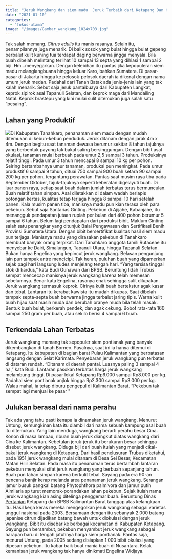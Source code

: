 ```yaml
---
title: "Jeruk Wangkang dan siem madu  Jeruk Terbaik dari Ketapang Dan Karo"
date: "2021-01-10"
categories: 
  - "fokus-utama"
image: "/images/Gambar_wangkang_1024x703.jpg"
---
```


Tak salah memang. _Citrus edulis_ itu manis rasanya. Selain itu, penampilannya juga menarik. Di balik sosok yang bulat hingga bulat gepeng berbalut kulit kuning tua terdapat daging berwarna jingga menyala. Bila buah dibelah melintang terlihat 10 sampai 13 septa yang dihiasi 1 sampai 2 biji. Hm...menyegarkan. Dengan kelebihan itu pantas jika kepopuleran siem madu melanglangbuana hingga keluar Karo, bahkan Sumatera. Di pasar-pasar di Jakarta hingga ke pelosok-pelosok daerah ia dikenal dengan nama umum jeruk medan. Padahal dari Tanah Batak ada jenis-jenis lain yang tak kalah menarik. Sebut saja jeruk pantaibuaya dari Kabupaten Langkat, keprok sipirok asal Tapanuli Selatan, dan keprok maga dari Mandailing Natal. Keprok brastepu yang kini mulai sulit ditemukan juga salah satu “pesaing”.

## Lahan yang Produktif

[![](/images/Gambar_wangkang1_765x768.jpg)](http://localhost/mitra/wp-content/uploads/2021/01/Gambar_wangkang1_765x768.jpg)Di Kabupaten Tanahkaro, penanaman siem madu dengan mudah ditemukan di kebun-kebun penduduk. Jeruk ditanam dengan jarak 4m x 4m. Dengan begitu saat tanaman dewasa berumur sekitar 8 tahun tajuknya yang berbentuk payung tak bakal saling bersinggungan. Dengan bibit asal okulasi, tanaman mulai berbuah pada umur 2,5 sampai 3 tahun. Produksinya relatif tinggi. Pada umur 3 tahun mencapai 8 sampai 10 kg per pohon. Seiring bertambahnya umur tanaman, produksi pun meningkat. Pada umur produktif 6 sampai 9 tahun, dituai 750 sampai 900 buah setara 90 sampai 200 kg per pohon, tergantung perawatan. Pantas saat musim raya tiba pada September Oktober, tajuk-tajuknya seperti keberatan digelayuti buah. Di luar panen raya, setiap saat buah dalam jumlah terbatas terus bermunculan. Buah relatif tahan simpan. Asal diletakkan di dalam wadah berlapis potongan kertas, kualitas tetap terjaga hingga 8 sampai 10 hari setelah panen. Kala musim panen tiba, manisnya madu pun kian terasa oleh para pekebun. Sebut saja Santarias Ginting. Pekebun di Ajijahe, Kabanjahe, itu menangguk pendapatan jutaan rupiah per bulan dari 400 pohon berumur 5 sampai 6 tahun. Belum lagi pendapatan dari produksi bibit. Maklum Ginting salah satu penangkar yang ditunjuk Balai Pengawasan dan Sertifikasi Benih Provinsi Sumatera Utara. Dengan bibit bersertifikat kualitas hasil siem madu pun terjaga. Manisnya madu yang dirasakan pekebun di Tanahkaro membuat banyak orang terpikat. Dari Tanahkaro anggota famili Rutaceae itu menyebar ke Dairi, Simalungun, Tapanuli Utara, hingga Tapanuli Selatan. Bukan hanya Engelina yang kepincut jeruk wangkang. Belasan pengunjung lain pun tampak antre mencicipi. Tak heran, puluhan buah yang dipamerkan sejak pagi hari langsung ludes menjelang tengah hari. “Yang tersisa tinggal stok di kardus,” kata Budi Gunawan dari BPSB. Beruntung lidah Trubus sempat mencecap manisnya jeruk wangkang karena telah memesan sebelumnya. Benar kata Engelina, rasanya enak sehingga sulit dilupakan. Jeruk wangkang termasuk keprok. Cirinya kulit buah bertekstur agak kasar dan tebal. Lantaran itu kerabat kawista itu mudah dikupas. Saat dibelah tampak septa-septa buah berwarna jingga terbalut jaring tipis. Warna kulit buah hijau saat masih muda dan berubah oranye muda bila telah masak. Bentuk buah bulat, berkerah pendek, dan agak cekung. Bobot rata-rata 160 sampai 250 gram per buah, atau sekilo berisi 4 sampai 6 buah.

## Terkendala Lahan Terbatas

Jeruk wangkang memang tak sepopuler siem pontianak yang banyak dikembangkan di tanah Borneo. Pasalnya, saat ini ia hanya ditemui di Ketapang. Itu kabupaten di bagian barat Pulau Kalimantan yang berbatasan langsung dengan Selat Karimata. Penyebaran jeruk wangkang pun terbatas di dataran rendah. “Ditanam di daerah pantai. Luasnya paling 3 sampai 4 ha,” kata Budi. Lantaran pasokan terbatas harga jeruk wangkang melambung tinggi. Di pasar lokal Ketapang Rp6.000 sampai Rp8.000 per kg. Padahal siem pontianak anjlok hingga Rp2.300 sampai Rp3.000 per kg. Walau mahal, ia tetap diburu pengepul di Kalimantan Barat. “Pekebun tak sempat lagi menjual ke pasar "

## Julukan berasal dari nama perahu

Tak ada yang tahu pasti kenapa ia dinamakan jeruk wangkang. Menurut Untung, kemungkinan kata itu diambil dari nama sebuah kampung asal buah itu ditemukan. Yang lain menduga, wangkang berarti perahu besar Cina. Konon di masa lampau, ribuan buah jeruk diangkut diatas wangkang dari Cina ke Kalimantan. Kebetulan jeruk-jeruk itu berukuran besar sehingga disebut jeruk wangkang. Diduga biji dari buah itulah yang menjadi cikal-bakal jeruk wangkang di Ketapang. Dari hasil penelusuran Trubus diketahui, pada 1951 jeruk wangkang mulai ditanam di Desa Sei Besar, Kecamatan Matan Hilir Selatan. Pada masa itu penanaman terus bertambah lantaran pekebun menyukai sifat jeruk wangkang yang berbuah sepanjang tahun. Buah pun tahan simpan karena berkulit tebal. Sayang pada era 90-an bencana banjir kerap melanda area penanaman jeruk wangkang. Serangan jamur busuk pangkal batang Phytophthora palmivora dan jamur putih Almilaria sp turut memorak-porandakan lahan pekebun. Sejak itulah nama jeruk wangkang kian asing ditelinga penggemar buah. Beruntung Dinas [Pertanian](http://localhost/mitra/pertanian "Pertanian") Ketapang dan BPSB Kalimantan Barat tanggap atas kelangkaan itu. Hasil kerja keras mereka mengegolkan jeruk wangkang sebagai varietas unggul nasional pada 2003. Bersamaan dengan itu sebanyak 2.000 batang japanise citrun dijadikan batang bawah untuk diokulasi dengan jeruk wangkang. Bibit itu disebar ke berbagai kecamatan di Kabupaten Ketapang. Gayung pun bersambut, pekebun menyambut jeruk wangkang sebagai harapan baru di tengah jatuhnya harga siem pontianak. Pantas saja, menurut Untung, pada 2005 sedang disiapkan 1.000 bibit okulasi yang dipesan pekebun. Itu kabar baik buat mania buah di Nusantara. Kelak kemanisan jeruk wangkang tak hanya dinikmati Engelina Widjaya.

